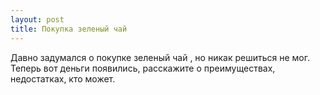 ```yaml
---
layout: post 
title: Покупка зеленый чай 
--- 
```

Давно задумался о покупке зеленый чай , но никак решиться не мог. Теперь вот деньги появились, расскажите о преимуществах, недостатках, кто может.